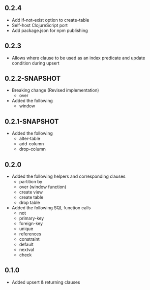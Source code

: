 ## 0.2.4
- Add if-not-exist option to create-table
- Self-host ClojureScript port
- Add package.json for npm publishing

## 0.2.3
- Allows where clause to be used as an index predicate and update condition during upsert

## 0.2.2-SNAPSHOT
- Breaking change (Revised implementation)
  - over
- Added the following
  - window

## 0.2.1-SNAPSHOT
- Added the following
  - alter-table
  - add-column
  - drop-column

## 0.2.0
- Added the following helpers and corresponding clauses
  - partition by
  - over (window function)
  - create view
  - create table
  - drop table
- Added the following SQL function calls
  - not
  - primary-key
  - foreign-key
  - unique
  - references
  - constraint
  - default
  - nextval
  - check

## 0.1.0
- Added upsert & returning clauses
